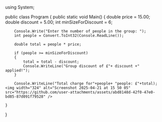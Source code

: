 using System;
					
public class Program
{
	public static void Main()
	{
        double price = 15.00;
        double discount = 5.00;
        int minSizeForDiscount = 6;
        
        Console.Write("Enter the number of people in the group: ");
        int people = Convert.ToInt32(Console.ReadLine());
        
        double total = people * price;
        
        if (people >= minSizeForDiscount)
        {
            total = total - discount;
            Console.WriteLine("Group discount of £"+ discount +" applied!");
        }
        
        Console.WriteLine("Total charge for"+people+ "people: £"+total);<img width="324" alt="Screenshot 2025-04-21 at 15 50 05" src="https://github.com/user-attachments/assets/abd8148d-42f0-47e0-bd85-87d091f79528" />

	}
}
